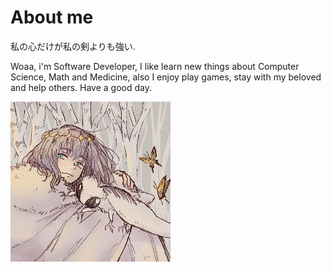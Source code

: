 # About me

私の心だけが私の剣よりも強い.

Woaa, i'm Software Developer, I like learn new things about Computer Science, Math and Medicine, also I enjoy play games, stay with my beloved and help others.
Have a good day. 


![alt text](image-1.png)